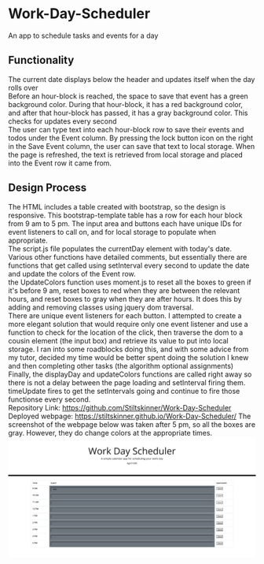 # Work-Day-Scheduler
An app to schedule tasks and events for a day

## Functionality
The current date displays below the header and updates itself when the day rolls over
<br>
Before an hour-block is reached, the space to save that event has a green background color. During that hour-block, it has a red background color, and after that hour-block has passed, it has a gray background color. This checks for updates every second
<br>
The user can type text into each hour-block row to save their events and todos under the Event column. By pressing the lock button icon on the right in the Save Event column, the user can save that text to local storage. When the page is refreshed, the text is retrieved from local storage and placed into the Event row it came from.

## Design Process
The HTML includes a table created with bootstrap, so the design is responsive. This bootstrap-template table has a row for each hour block from 9 am to 5 pm. The input area and buttons each have unique IDs for event listeners to call on, and for local storage to populate when appropriate.
<br>
The script.js file populates the currentDay element with today's date. Various other functions have detailed comments, but essentially there are functions that get called using setInterval every second to update the date and update the colors of the Event row.
<br>
the UpdateColors function uses moment.js to reset all the boxes to green if it's before 9 am, reset boxes to red when they are between the relevant hours, and reset boxes to gray when they are after hours. It does this by adding and removing classes using jquery dom traversal.
<br>
There are unique event listeners for each button. I attempted to create a more elegant solution that would require only one event listener and use a function to check for the location of the click, then  traverse the dom to a cousin element (the input box) and retrieve its value to put into local storage. I ran into some roadblocks doing this, and with some advice from my tutor, decided my time would be better spent doing the solution I knew and then completing other tasks (the algorithm optional assignments)
<br>
Finally, the displayDay and updateColors functions are called right away so there is not a delay between the page loading and setInterval firing them. timeUpdate fires to get the setIntervals going and continue to fire those functionse every second.
<br>
Repository Link: https://github.com/Stiltskinner/Work-Day-Scheduler
Deployed webpage: https://stiltskinner.github.io/Work-Day-Scheduler/
The screenshot of the webpage below was taken after 5 pm, so all the boxes are gray. However, they do change colors at the appropriate times.
![Screenshot of webpage](./Assets/Workday%20Scheduler%20Screenshot.png)